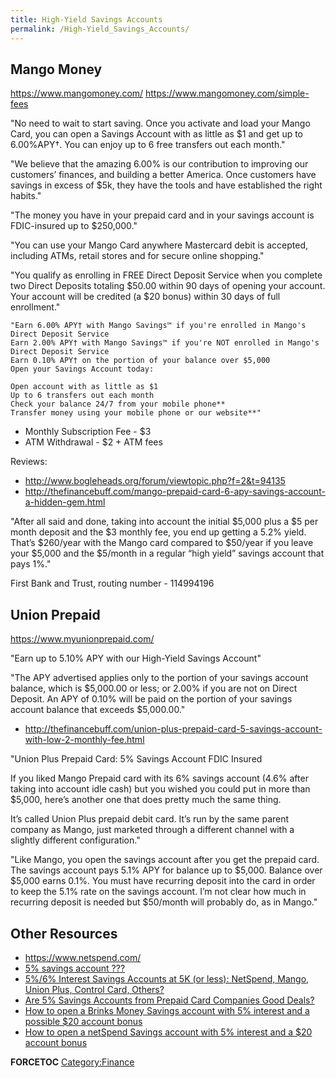 ```yaml
---
title: High-Yield Savings Accounts
permalink: /High-Yield_Savings_Accounts/
---
```


Mango Money
-----------

<https://www.mangomoney.com/> <https://www.mangomoney.com/simple-fees>

"No need to wait to start saving. Once you activate and load your Mango Card, you can open a Savings Account with as little as $1 and get up to 6.00%APY†. You can enjoy up to 6 free transfers out each month."

"We believe that the amazing 6.00% is our contribution to improving our customers’ finances, and building a better America. Once customers have savings in excess of $5k, they have the tools and have established the right habits."

"The money you have in your prepaid card and in your savings account is FDIC-insured up to $250,000."

"You can use your Mango Card anywhere Mastercard debit is accepted, including ATMs, retail stores and for secure online shopping."

"You qualify as enrolling in FREE Direct Deposit Service when you complete two Direct Deposits totaling $50.00 within 90 days of opening your account. Your account will be credited (a $20 bonus) within 30 days of full enrollment."

    "Earn 6.00% APY† with Mango Savings™ if you're enrolled in Mango's Direct Deposit Service
    Earn 2.00% APY† with Mango Savings™ if you're NOT enrolled in Mango's Direct Deposit Service
    Earn 0.10% APY† on the portion of your balance over $5,000
    Open your Savings Account today:

    Open account with as little as $1
    Up to 6 transfers out each month
    Check your balance 24/7 from your mobile phone**
    Transfer money using your mobile phone or our website**"

-   Monthly Subscription Fee - $3
-   ATM Withdrawal - $2 + ATM fees

Reviews:

-   <http://www.bogleheads.org/forum/viewtopic.php?f=2&t=94135>
-   <http://thefinancebuff.com/mango-prepaid-card-6-apy-savings-account-a-hidden-gem.html>

"After all said and done, taking into account the initial $5,000 plus a $5 per month deposit and the $3 monthly fee, you end up getting a 5.2% yield. That’s $260/year with the Mango card compared to $50/year if you leave your $5,000 and the $5/month in a regular “high yield” savings account that pays 1%."

First Bank and Trust, routing number - 114994196

Union Prepaid
-------------

<https://www.myunionprepaid.com/>

"Earn up to 5.10% APY with our High-Yield Savings Account"

"The APY advertised applies only to the portion of your savings account balance, which is $5,000.00 or less; or 2.00% if you are not on Direct Deposit. An APY of 0.10% will be paid on the portion of your savings account balance that exceeds $5,000.00."

-   <http://thefinancebuff.com/union-plus-prepaid-card-5-savings-account-with-low-2-monthly-fee.html>

"Union Plus Prepaid Card: 5% Savings Account FDIC Insured

If you liked Mango Prepaid card with its 6% savings account (4.6% after taking into account idle cash) but you wished you could put in more than $5,000, here’s another one that does pretty much the same thing.

It’s called Union Plus prepaid debit card. It’s run by the same parent company as Mango, just marketed through a different channel with a slightly different configuration."

"Like Mango, you open the savings account after you get the prepaid card. The savings account pays 5.1% APY for balance up to $5,000. Balance over $5,000 earns 0.1%. You must have recurring deposit into the card in order to keep the 5.1% rate on the savings account. I’m not clear how much in recurring deposit is needed but $50/month will probably do, as in Mango."

Other Resources
---------------

-   <https://www.netspend.com/>
-   [5% savings account ???](https://www.bogleheads.org/forum/viewtopic.php?t=91232)
-   [5%/6% Interest Savings Accounts at 5K (or less): NetSpend, Mango, Union Plus, Control Card, Others?](http://www.fatwallet.com/forums/finance/1434408/)
-   [Are 5% Savings Accounts from Prepaid Card Companies Good Deals?](https://www.depositaccounts.com/blog/2011/03/are-5-savings-accounts-from-prepaid-card-companies-good-deals.html)
-   [How to open a Brinks Money Savings account with 5% interest and a possible $20 account bonus](http://www.fatwallet.com/forums/finance/1435902/)
-   [How to open a netSpend Savings account with 5% interest and a $20 account bonus](http://www.fatwallet.com/forums/finance/1432026/)

__FORCETOC__ [Category:Finance](/Category:Finance "wikilink")